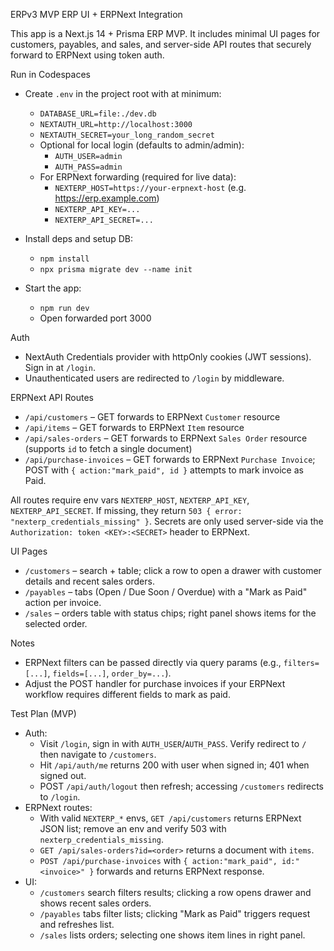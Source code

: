ERPv3 MVP ERP UI + ERPNext Integration

This app is a Next.js 14 + Prisma ERP MVP. It includes minimal UI pages for customers, payables, and sales, and server-side API routes that securely forward to ERPNext using token auth.

Run in Codespaces

- Create `.env` in the project root with at minimum:
  - `DATABASE_URL=file:./dev.db`
  - `NEXTAUTH_URL=http://localhost:3000`
  - `NEXTAUTH_SECRET=your_long_random_secret`
  - Optional for local login (defaults to admin/admin):
    - `AUTH_USER=admin`
    - `AUTH_PASS=admin`
  - For ERPNext forwarding (required for live data):
    - `NEXTERP_HOST=https://your-erpnext-host` (e.g. https://erp.example.com)
    - `NEXTERP_API_KEY=...`
    - `NEXTERP_API_SECRET=...`

- Install deps and setup DB:
  - `npm install`
  - `npx prisma migrate dev --name init`

- Start the app:
  - `npm run dev`
  - Open forwarded port 3000

Auth

- NextAuth Credentials provider with httpOnly cookies (JWT sessions). Sign in at `/login`.
- Unauthenticated users are redirected to `/login` by middleware.

ERPNext API Routes

- `/api/customers` – GET forwards to ERPNext `Customer` resource
- `/api/items` – GET forwards to ERPNext `Item` resource
- `/api/sales-orders` – GET forwards to ERPNext `Sales Order` resource (supports `id` to fetch a single document)
- `/api/purchase-invoices` – GET forwards to ERPNext `Purchase Invoice`; POST with `{ action:"mark_paid", id }` attempts to mark invoice as Paid.

All routes require env vars `NEXTERP_HOST`, `NEXTERP_API_KEY`, `NEXTERP_API_SECRET`. If missing, they return `503 { error: "nexterp_credentials_missing" }`. Secrets are only used server-side via the `Authorization: token <KEY>:<SECRET>` header to ERPNext.

UI Pages

- `/customers` – search + table; click a row to open a drawer with customer details and recent sales orders.
- `/payables` – tabs (Open / Due Soon / Overdue) with a "Mark as Paid" action per invoice.
- `/sales` – orders table with status chips; right panel shows items for the selected order.

Notes

- ERPNext filters can be passed directly via query params (e.g., `filters=[...]`, `fields=[...]`, `order_by=...`).
- Adjust the POST handler for purchase invoices if your ERPNext workflow requires different fields to mark as paid.

Test Plan (MVP)

- Auth:
  - Visit `/login`, sign in with `AUTH_USER`/`AUTH_PASS`. Verify redirect to `/` then navigate to `/customers`.
  - Hit `/api/auth/me` returns 200 with user when signed in; 401 when signed out.
  - POST `/api/auth/logout` then refresh; accessing `/customers` redirects to `/login`.
- ERPNext routes:
  - With valid `NEXTERP_*` envs, `GET /api/customers` returns ERPNext JSON list; remove an env and verify 503 with `nexterp_credentials_missing`.
  - `GET /api/sales-orders?id=<order>` returns a document with `items`.
  - `POST /api/purchase-invoices` with `{ action:"mark_paid", id:"<invoice>" }` forwards and returns ERPNext response.
- UI:
  - `/customers` search filters results; clicking a row opens drawer and shows recent sales orders.
  - `/payables` tabs filter lists; clicking "Mark as Paid" triggers request and refreshes list.
  - `/sales` lists orders; selecting one shows item lines in right panel.

